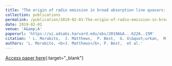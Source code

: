 ```yaml
---
title: "The origin of radio emission in broad absorption line quasars: Results from the LOFAR Two-metre Sky Survey"
collection: publications
permalink: /publication/2019-02-01-The-origin-of-radio-emission-in-broad-absorption-line-quasars-Results-from-the-LOFAR-Two-metre-Sky-Survey
date: 2019-02-01
venue: 'A&amp;A'
paperurl: 'https://ui.adsabs.harvard.edu/abs/2019A&A...622A..15M'
citation: ' L. Morabito,  J. Matthews,  P. Best,  G. G\&quot;urkan,  M. Jarvis,  I. Prandoni,  K. Duncan,  M. Hardcastle,  M. Kunert-Bajraszewska,  A. Mechev,  S. Mooney,  J. Sabater,  H. R\&quot;ottgering,  T. Shimwell,  D. Smith,  C. Tasse,  W. Williams, &quot;The origin of radio emission in broad absorption line quasars: Results from the LOFAR Two-metre Sky Survey.&quot; A&amp;amp;A, 2019.'
authors: 'L. Morabito, <b>J. Matthews</b>, P. Best,  et al.'
---
```

[Access paper here](https://ui.adsabs.harvard.edu/abs/2019A&A...622A..15M){:target="_blank"}
